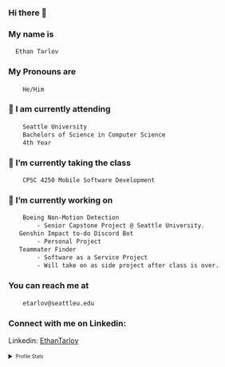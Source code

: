 ### Hi there 👋

 ### My name is 
      Ethan Tarlov
### My Pronouns are 
        He/Him
 ### 🏫 I am currently attending
        Seattle University
        Bachelors of Science in Computer Science
        4th Year 
 ### 🌱 I’m currently taking the class
        CPSC 4250 Mobile Software Development
 ### 🔭 I’m currently working on
        Boeing Non-Motion Detection
            - Senior Capstone Project @ Seattle University.
       Genshin Impact to-do Discord Bot
            - Personal Project
       Teammater Finder
            - Software as a Service Project 
            - Will take on as side project after class is over.
 ### You can reach me at
        etarlov@seattleu.edu
 ### Connect with me on Linkedin:
 Linkedin: [EthanTarlov](https://www.linkedin.com/in/ethan-tarlov/)



<details>
  <summary><sub><sup>Profile Stats</sup></sub></summary>
    ![Ethan's GitHub stats](https://github-readme-stats.vercel.app/api?username=Ethan7144)
    <img align="center" src="/metrics.plugin.languages.svg" alt="Languages" width="400">
</details>
